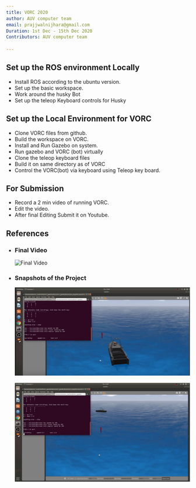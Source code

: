 ```yaml
---
title: VORC 2020
author: AUV computer team
email: prajjwalnijhara@gmail.com
Duration: 1st Dec - 15th Dec 2020
Contributors: AUV computer team 

---
```


## Set up the ROS environment Locally

- Install ROS according to the ubuntu version.
- Set up the basic workspace.
- Work around the husky Bot
- Set up the teleop Keyboard controls for Husky

## Set up the Local Environment for VORC

- Clone VORC files from github.
- Build the workspace on VORC.
- Install and Run Gazebo on system.
- Run gazebo and VORC (bot) virtually
- Clone the teleop keyboard files
- Build it on same directory as of VORC
- Control the VORC(bot) via keyboard using Teleop key board.

## For Submission

- Record a 2 min video of running VORC.
- Edit the video.
- After final Editing Submit it on Youtube.

## References

- ### Final Video

    ![Final Video](https://www.youtube.com/watch?v=S0Tsddfq03k)

- ### Snapshots of the Project

    ![Snapshot of Project](./static/vorc_2.jpg)<br><br>
    ![Snapshot of Project](./static/vorc_1.jpg)
